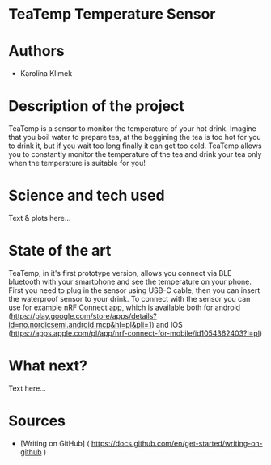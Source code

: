 # TeaTemp Temperature Sensor
# Authors 
- Karolina Klimek
# Description of the project 
TeaTemp is a sensor to monitor the temperature of your hot drink. Imagine that you boil water to prepare tea, at the beggining the tea is too hot for you to drink it, but if you wait too long finally it can get too cold. TeaTemp allows you to constantly monitor the temperature of the tea and drink your tea only when the temperature is suitable for you! 
# Science and tech used 
Text & plots here... 
# State of the art 
TeaTemp, in it's first prototype version, allows you connect via BLE bluetooth with your smartphone and see the temperature on your phone. First you need to plug in the sensor using USB-C cable, then you can insert the waterproof sensor to your drink. To connect with the sensor you can use for example nRF Connect app, which is available both for android (https://play.google.com/store/apps/details?id=no.nordicsemi.android.mcp&hl=pl&pli=1) and IOS (https://apps.apple.com/pl/app/nrf-connect-for-mobile/id1054362403?l=pl)
# What next?
Text here... 
# Sources 
- [Writing on GitHub] ( https://docs.github.com/en/get-started/writing-on-github ) 
